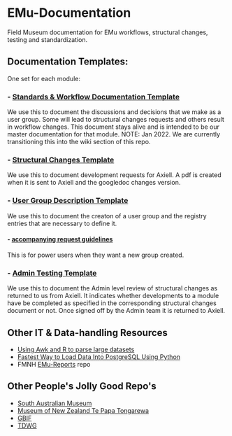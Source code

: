# EMu-Documentation
Field Museum documentation for EMu workflows, structural changes, testing and standardization.

## Documentation Templates:
One set for each module:

### - [Standards & Workflow Documentation Template](https://docs.google.com/document/d/1L-lFa4STSxdCT8pe1EamQRyEgPI-yjHyAJ2L0id-170/)
We use this to document the discussions and decisions that we make as a user group. Some will lead to structural changes requests and others result in workflow changes. This document stays alive and is intended to be our master documentation for that module. NOTE: Jan 2022. We are currently transitioning this into the wiki section of this repo.

### - [Structural Changes Template](https://docs.google.com/document/d/19V6rYzCPe8_u5-JhoCf-sQ0zVDubF9xSHYqApmSaMaA/)
We use this to document development requests for Axiell. A pdf is created when it is sent to Axiell and the googledoc changes version.

### - [User Group Description Template](https://docs.google.com/document/d/1iJ2I_X79dxPpbptJXkG3lYbekszdSqJL5P5yLTYly_o/)
We use this to document the creaton of a user group and the registry entries that are necessary to define it. 
#### - [accompanying request guidelines](https://docs.google.com/document/d/1K-kkldur2nQ4umQsbCT7DSPKiyZ9bquaXsC8ngLay98/) 
This is for power users when they want a new group created.

### - [Admin Testing Template](https://docs.google.com/document/d/16xxeky2kTEMUM4eW1GPQRQFUvvwUsG-gPhuRFNUWUa0/)
We use this to document the Admin level review of structural changes as returned to us from Axiell. It indicates whether developments to a module have be completed as specified in the corresponding structural changes document or not. Once signed off by the Admin team it is returned to Axiell.


## Other IT & Data-handling Resources

- [Using Awk and R to parse large datasets](https://livefreeordichotomize.com/2019/06/04/using_awk_and_r_to_parse_25tb/)
- [Fastest Way to Load Data Into PostgreSQL Using Python](https://hakibenita.com/fast-load-data-python-postgresql)
- FMNH [EMu-Reports](https://github.com/fieldmuseum/EMu-Reports/) repo


## Other People's Jolly Good Repo's

- [South Australian Museum](https://github.com/samuseum)
- [Museum of New Zealand Te Papa Tongarewa](https://github.com/te-papa)
- [GBIF](https://github.com/gbif)
- [TDWG](https://github.com/tdwg)

